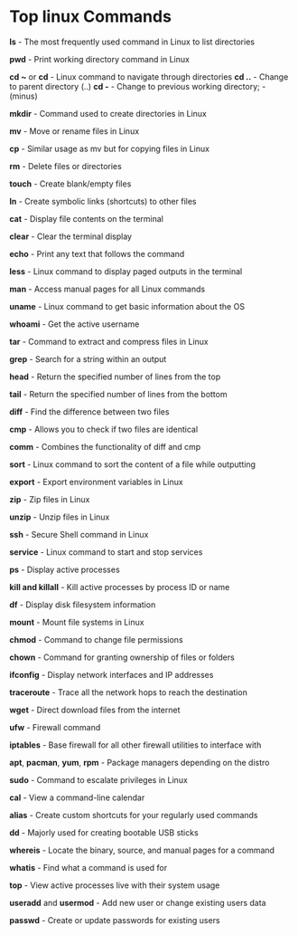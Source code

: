  # Top linux Commands

**ls** - The most frequently used command in Linux to list directories

**pwd** - Print working directory command in Linux

**cd ~** or **cd** - Linux command to navigate through directories
        **cd ..**  - Change to parent directory (..)
        **cd -**   - Change to previous working directory; - (minus)


**mkdir** - Command used to create directories in Linux

**mv** - Move or rename files in Linux

**cp** - Similar usage as mv but for copying files in Linux

**rm** - Delete files or directories

**touch** - Create blank/empty files

**ln** - Create symbolic links (shortcuts) to other files

**cat** - Display file contents on the terminal

**clear** - Clear the terminal display

**echo** - Print any text that follows the command

**less** - Linux command to display paged outputs in the terminal

**man** - Access manual pages for all Linux commands

**uname** - Linux command to get basic information about the OS

**whoami** - Get the active username

**tar** - Command to extract and compress files in Linux

**grep** - Search for a string within an output

**head** - Return the specified number of lines from the top

**tail** - Return the specified number of lines from the bottom

**diff** - Find the difference between two files

**cmp** - Allows you to check if two files are identical

**comm** - Combines the functionality of diff and cmp

**sort** - Linux command to sort the content of a file while outputting

**export** - Export environment variables in Linux

**zip** - Zip files in Linux

**unzip** - Unzip files in Linux

**ssh** - Secure Shell command in Linux

**service** - Linux command to start and stop services

**ps** - Display active processes

**kill and killall** - Kill active processes by process ID or name

**df** - Display disk filesystem information

**mount** - Mount file systems in Linux

**chmod** - Command to change file permissions

**chown** - Command for granting ownership of files or folders

**ifconfig** - Display network interfaces and IP addresses

**traceroute** - Trace all the network hops to reach the destination

**wget** - Direct download files from the internet

**ufw** - Firewall command

**iptables** - Base firewall for all other firewall utilities to interface with

**apt**, **pacman**, **yum**, **rpm** - Package managers depending on the distro

**sudo** - Command to escalate privileges in Linux

**cal** - View a command-line calendar

**alias** - Create custom shortcuts for your regularly used commands

**dd** - Majorly used for creating bootable USB sticks

**whereis** - Locate the binary, source, and manual pages for a command

**whatis** - Find what a command is used for

**top** - View active processes live with their system usage

**useradd** and **usermod** - Add new user or change existing users data

**passwd** - Create or update passwords for existing users


